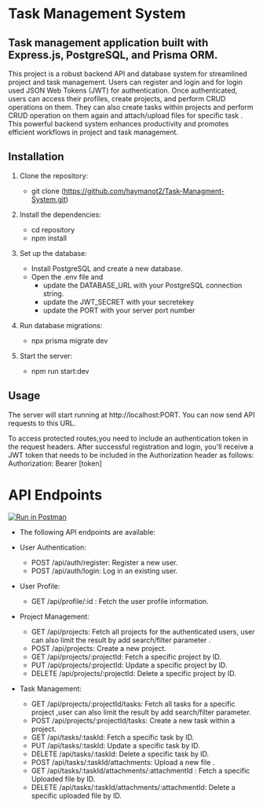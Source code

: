 # Task Management System

## Task management application built with Express.js, PostgreSQL, and Prisma ORM.
This project is a robust backend API and database system for streamlined project and task management. Users can  register and login  and for login used JSON Web Tokens (JWT) for authentication. Once authenticated, users can access their profiles, create projects, and perform CRUD operations on them. They can also create tasks within projects and perform CRUD operation on them again and attach/upload files for specific task . This powerful backend system enhances productivity and promotes efficient workflows in project and task management.

## Installation

1. Clone the repository:

    - git clone (https://github.com/haymanot2/Task-Managment-System.git)
2. Install the dependencies:
    - cd repository
    - npm install
  
3. Set up the database:
    - Install PostgreSQL and create a new database.
    - Open the .env file and
        - update the DATABASE_URL with your PostgreSQL connection string.
        - update the JWT_SECRET with your secretekey
        - update the PORT with your server port number
4. Run database migrations:
    - npx prisma migrate dev
5. Start the server:
    - npm run start:dev
## Usage
The server will start running at http://localhost:PORT. You can now send API requests to this URL.

To access protected routes,you need to include an authentication token in the request headers. After successful 
registration and login, you'll receive a JWT token that needs to be included in the Authorization header as follows:
Authorization: Bearer [token]


# API Endpoints
[![Run in Postman](https://run.pstmn.io/button.svg)](https://app.getpostman.com/run-collection/30949696-fde5028a-2d79-4380-a31c-dd742c23bf0c?action=collection%2Ffork&source=rip_markdown&collection-url=entityId%3D30949696-fde5028a-2d79-4380-a31c-dd742c23bf0c%26entityType%3Dcollection%26workspaceId%3Dcc4f32d0-8212-461d-9d51-99a88d19c84e)
- The following API endpoints are available:
- User Authentication:

   - POST /api/auth/register: Register a new user.
   - POST /api/auth/login: Log in an existing user.
- User Profile:

    - GET /api/profile/:id  : Fetch the user profile information.
     
- Project Management:

    - GET /api/projects: Fetch all projects for the authenticated users, user can also limit the result by add search/filter parameter .
    - POST /api/projects: Create a new project.
    - GET /api/projects/:projectId: Fetch a specific project by ID.
    - PUT /api/projects/:projectId: Update a specific project by ID.
    - DELETE /api/projects/:projectId: Delete a specific project by ID.
- Task Management:

    - GET /api/projects/:projectId/tasks: Fetch all tasks for a specific project ,user can also limit the result by add search/filter parameter.
    - POST /api/projects/:projectId/tasks: Create a new task within a project.
    - GET /api/tasks/:taskId: Fetch a specific task by ID.
    - PUT /api/tasks/:taskId: Update a specific task by ID.
    - DELETE /api/tasks/:taskId: Delete a specific task by ID.
    - POST /api/tasks/:taskId/attachments: Upload a new file .
    - GET /api/tasks/:taskId/attachments/:attachmentId : Fetch a specific Uploaded file by ID.
    - DELETE /api/tasks/:taskId/attachments/:attachmentId: Delete a specific uploaded file by ID.




    













